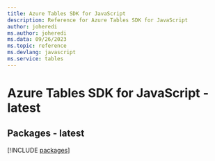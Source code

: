```yaml
---
title: Azure Tables SDK for JavaScript
description: Reference for Azure Tables SDK for JavaScript
author: joheredi
ms.author: joheredi
ms.data: 09/26/2023
ms.topic: reference
ms.devlang: javascript
ms.service: tables
---
```

# Azure Tables SDK for JavaScript - latest
## Packages - latest
[!INCLUDE [packages](tables-index.md)]